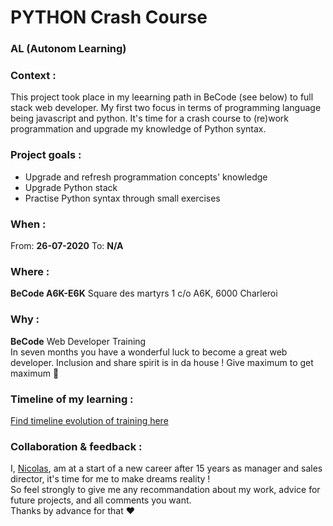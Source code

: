 # PYTHON Crash Course
### AL (Autonom Learning)

### Context : 
This project took place in my leearning path in BeCode (see below) to full stack web developer.
My first two focus in terms of programming language being javascript and python.
It's time for a crash course to (re)work programmation and upgrade my knowledge of Python syntax.   

### Project goals : 
* Upgrade and refresh programmation concepts' knowledge
* Upgrade Python stack 
* Practise Python syntax through small exercises

### When : 
From:  **26-07-2020**
To:  **N/A** 

### Where : 
**BeCode A6K-E6K** 
Square des martyrs 
1 c/o A6K, 6000 Charleroi

### Why :
**BeCode** Web Developer Training  
In seven months you have a wonderful luck to become a great web developer. Inclusion and share spirit is in da house !
Give maximum to get maximum :rocket:

### Timeline of my learning :  
  [Find timeline evolution of training here](https://timelines.gitkraken.com/timeline/2e12cc334eb0406b84bf7a6339e666c4?range=2020-05-26_2020-06-27)  

### Collaboration & feedback : 
I, [Nicolas](https://github.com/nicode-be), am at a start of a new career after 15 years as manager and sales director, it's time for me to make dreams reality !  
So feel strongly to give me any recommandation about my work, advice for future projects, and all comments you want.  
Thanks by advance for that :heart:  